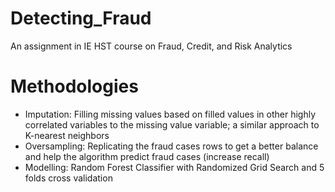 # Detecting_Fraud
An assignment in IE HST course on Fraud, Credit, and Risk Analytics

# Methodologies
- Imputation: Filling missing values based on filled values in other highly correlated variables to the missing value variable; a similar approach to K-nearest neighbors
- Oversampling: Replicating the fraud cases rows to get a better balance and help the algorithm predict fraud cases (increase recall)
- Modelling: Random Forest Classifier with Randomized Grid Search and 5 folds cross validation
